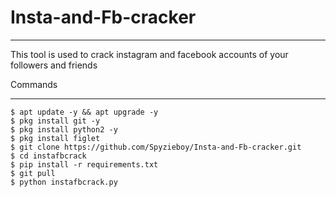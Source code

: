 # Insta-and-Fb-cracker
________________________________

This tool is used to crack instagram and facebook accounts of your followers and friends

Commands
__________

    $ apt update -y && apt upgrade -y
    $ pkg install git -y
    $ pkg install python2 -y
    $ pkg install figlet
    $ git clone https://github.com/Spyzieboy/Insta-and-Fb-cracker.git
    $ cd instafbcrack
    $ pip install -r requirements.txt
    $ git pull
    $ python instafbcrack.py
